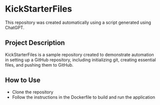 # KickStarterFiles

This repository was created automatically using a script generated using ChatGPT.

## Project Description

KickStarterFiles is a sample repository created to demonstrate automation in setting up a GitHub repository, including initializing git, creating essential files, and pushing them to GitHub.

## How to Use

- Clone the repository
- Follow the instructions in the Dockerfile to build and run the application